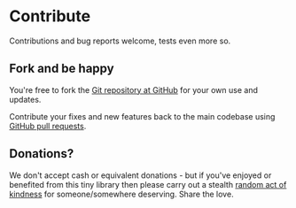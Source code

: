 # Contribute

Contributions and bug reports welcome, tests even more so.  


## Fork and be happy

You're free to fork the [Git repository at GitHub][github-unexceptional] for your own use and
updates.

Contribute your fixes and new features back to the main codebase using
[GitHub pull requests][github-pull-req].

[github-unexceptional]: https://github.com/earcam/io.earcam.unexceptional/
[github-pull-req]: https://help.github.com/articles/using-pull-requests


## Donations?

We don't accept cash or equivalent donations - but if you've enjoyed or benefited from this tiny library
then please carry out a stealth [random act of kindness](https://www.randomactsofkindness.org/kindness-ideas)
for someone/somewhere deserving.  Share the love.